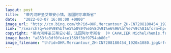```yaml
---
layout: post
title:  "蒂内河畔圣艾蒂安小镇，法国阿尔卑斯省"
date:   "2022-03-07 16:00:00 +0800"
image_url: "http://cn.bing.com/th?id=OHR.Mercantour_ZH-CN7208180454_1920x1080.jpg&rf=LaDigue_1920x1080.jpg&pid=hp"
link: "/search?q=%e9%98%bf%e5%b0%94%e5%8d%91%e6%96%af%e7%9c%81&form=hpcapt&mkt=zh-cn"
copyright: "蒂内河畔圣艾蒂安小镇，法国阿尔卑斯省  (© CAVALIER Michel/hemis.fr/Alamy Stock Photo)"
image_hash: "a853fa3df0fe4ce1569f3bf9754ab80c"
image_filename: "th?id=OHR.Mercantour_ZH-CN7208180454_1920x1080.jpg&rf=LaDigue_1920x1080.jpg&pid=hp"
---
```

